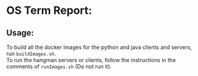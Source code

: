 # OS Term Report:
## Usage:
To build all the docker images for the python and java clients and servers, run `buildImages.sh`.<br>
To run the hangman servers or clients, follow the instructions in the comments of `runImages.sh` (Do not run it).
